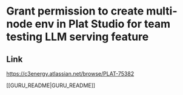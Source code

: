 # Grant permission to create multi-node env in Plat Studio for team testing LLM serving feature
## Link
https://c3energy.atlassian.net/browse/PLAT-75382

[[GURU_README|GURU_README]] 